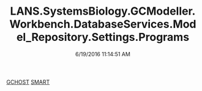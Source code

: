 ﻿---
title: LANS.SystemsBiology.GCModeller.Workbench.DatabaseServices.Model_Repository.Settings.Programs
date: 6/19/2016 11:14:51 AM
---

[GCHOST](T-LANS.SystemsBiology.GCModeller.Workbench.DatabaseServices.Model_Repository.Settings.Programs.GCHOST.html)
[SMART](T-LANS.SystemsBiology.GCModeller.Workbench.DatabaseServices.Model_Repository.Settings.Programs.SMART.html)
